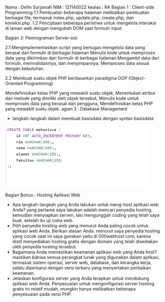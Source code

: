 Nama : Defin Surjaniah 
NIM : 121140022
kealas : RA
Bagian 1 : Client-side Programming 1.1 Pembuatan beberapa halaman melibatkan pembuatan berbagai file, termasuk index.php, update.php, create.php,
dan koneksi.php. 1.2 Penciptaan beberapa peristiwa untuk mengelola interaksi di laman web dengan mengubah DOM saat formulir input.

Bagian 2: Pemrograman Server-sisi

2.1 Mengimplementasikan script yang bertugas mengelola data yang berasal dari formulir di berbagai halaman Menulis kode untuk memproses data yang 
dikirimkan dari formulir di berbagai halaman.Mengambil data dari formulir, memvalidasinya, dan menyimpannya. Memproses data sesuai dengan kebutuhan.

2.2 Membuat suatu objek PHP berdasarkan paradigma OOP (Object-Oriented Programming)

Mendefinisikan kelas PHP yang mewakili suatu objek, Menentukan atribut dan metode yang dimiliki oleh objek tersebut, Menulis kode untuk memproses data yang berasal dari pengguna,
Mendefinisikan kelas PHP yang mewakili suatu objek.
agian 3 : Database Management
- langkah-langkah dalam membuat basisdata dengan syntax basisdata
  
![image.png](https://github.com/Nachtt-2021/UAS-PemrogramanWeb/blob/main/xampp.png)

Bagian Bonus : Hosting Aplikasi Web
- Apa langkah-langkah yang Anda lakukan untuk meng-host aplikasi web Anda? yang pertama saya lakukan adalah mencari penyedia hosting, kemudian menyiapkan serven, lalu mengunggah coding yang telah saya buat, setelah itu uji coba web.
- Pilih penyedia hosting web yang menurut Anda paling cocok untuk aplikasi web Anda. Berikan alasan Anda. menurut saya penyedia hosting yang cocok saat ini saya gunakan yaitu di 000webhost.com, karena disiti menyediakan hosting gratis dengan domain yang telah disediakan oleh penyedia hosting tersebut.
- Bagaimana Anda memastikan keamanan aplikasi web yang Anda host? mastikan bahwa semua perangkat lunak yang digunakan dalam aplikasi, termasuk sistem operasi, server web, database, dan kerangka kerja, selalu diperbarui dengan versi terbaru yang menyertakan perbaikan keamanan.
- Jelaskan konfigurasi server yang Anda terapkan untuk mendukung aplikasi web Anda. Penyesuaian untuk mengonfigurasi server hosting gratis ini relatif mudah, mungkin hanya melibatkan beberapa penyesuaian pada versi PHP.
